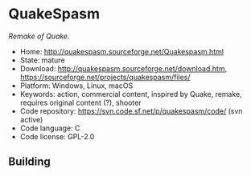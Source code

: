 # QuakeSpasm

_Remake of Quake._

- Home: http://quakespasm.sourceforge.net/Quakespasm.html
- State: mature
- Download: http://quakespasm.sourceforge.net/download.htm, https://sourceforge.net/projects/quakespasm/files/
- Platform: Windows, Linux, macOS
- Keywords: action, commercial content, inspired by Quake, remake, requires original content (?), shooter
- Code repository: https://svn.code.sf.net/p/quakespasm/code/ (svn active)
- Code language: C
- Code license: GPL-2.0

## Building
